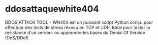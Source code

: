 # ddosattaquewhite404
DDOS ATTACK TOOL - WH404 est un puissant script Python conçu pour effectuer des tests de stress réseau en TCP et UDP. Idéal pour tester la résistance d'un serveur ou apprendre les bases du Denial Of Service (DoS/DDoS
